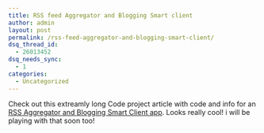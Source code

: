 ```yaml
---
title: RSS feed Aggregator and Blogging Smart client
author: admin
layout: post
permalink: /rss-feed-aggregator-and-blogging-smart-client/
dsq_thread_id:
  - 26013452
dsq_needs_sync:
  - 1
categories:
  - Uncategorized
---
```

Check out this extreamly long Code project article with code and info for an [RSS Aggregator and Blogging Smart Client app][1]. Looks really cool! i will be playing with that soon too!

 [1]: http://www.codeproject.com/useritems/rssfeeder.asp